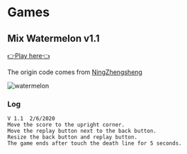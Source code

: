 # Games

## Mix Watermelon v1.1

<a href="../watermelon" >👉Play here👈</a>

The origin code comes from [NingZhengsheng](https://github.com/NingZhengsheng/ComposeGigWatermelon)

![watermelon](https://raw.githubusercontent.com/bullhe4d/bigwatermelon/main/1611557925872957.gif)

### Log

```text
V 1.1  2/6/2020
Move the score to the upright corner.
Move the replay button next to the back button.
Resize the back button and replay button.
The game ends after touch the death line for 5 seconds.
```


